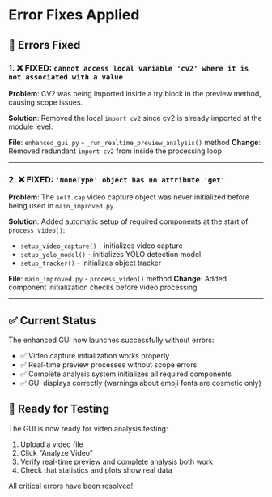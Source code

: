 # Error Fixes Applied

## 🐛 **Errors Fixed**

### 1. ❌ **FIXED**: `cannot access local variable 'cv2' where it is not associated with a value`

**Problem**: CV2 was being imported inside a try block in the preview method, causing scope issues.

**Solution**: Removed the local `import cv2` since cv2 is already imported at the module level.

**File**: `enhanced_gui.py` - `_run_realtime_preview_analysis()` method
**Change**: Removed redundant `import cv2` from inside the processing loop

---

### 2. ❌ **FIXED**: `'NoneType' object has no attribute 'get'`

**Problem**: The `self.cap` video capture object was never initialized before being used in `main_improved.py`.

**Solution**: Added automatic setup of required components at the start of `process_video()`:
- `setup_video_capture()` - initializes video capture
- `setup_yolo_model()` - initializes YOLO detection model  
- `setup_tracker()` - initializes object tracker

**File**: `main_improved.py` - `process_video()` method
**Change**: Added component initialization checks before video processing

---

## ✅ **Current Status**

The enhanced GUI now launches successfully without errors:
- ✅ Video capture initialization works properly
- ✅ Real-time preview processes without scope errors
- ✅ Complete analysis system initializes all required components
- ✅ GUI displays correctly (warnings about emoji fonts are cosmetic only)

## 🎯 **Ready for Testing**

The GUI is now ready for video analysis testing:
1. Upload a video file
2. Click "Analyze Video"  
3. Verify real-time preview and complete analysis both work
4. Check that statistics and plots show real data

All critical errors have been resolved!
